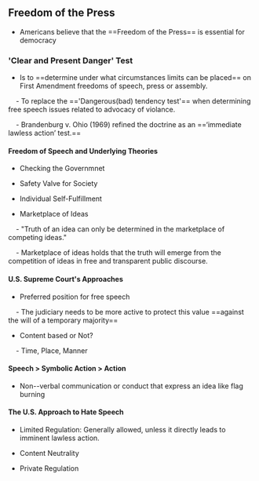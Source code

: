 ## Freedom of the Press

- Americans believe that the ==Freedom of the Press== is essential for democracy

### 'Clear and Present Danger' Test

- Is to ==determine under what circumstances limits can be placed== on First Amendment freedoms of speech, press or assembly.

    - To replace the =='Dangerous(bad) tendency test'== when determining free speech issues related to advocacy of violance.

    - Brandenburg v. Ohio (1969) refined the doctrine as an ==‘immediate lawless action’ test.==

#### Freedom of Speech and Underlying Theories

- Checking the Governmnet

- Safety Valve for Society

- Individual Self-Fulfillment

- Marketplace of Ideas

    - "Truth of an idea can only be determined in the marketplace of competing ideas."

    - Marketplace of ideas holds that the truth will emerge from the competition of ideas in free and transparent public discourse.

#### U.S. Supreme Court's Approaches

- Preferred position for free speech

    - The judiciary needs to be more active to protect this value ==against the will of a temporary majority==

- Content based or Not?

    - Time, Place, Manner

  

#### Speech > Symbolic Action > Action

- Non--verbal communication or conduct that express an idea like flag burning

  

#### The U.S. Approach to Hate Speech

- Limited Regulation: Generally allowed, unless it directly leads to imminent lawless action.

- Content Neutrality

- Private Regulation